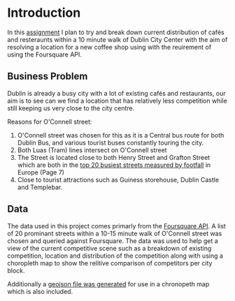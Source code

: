 # Introduction
In this [assignment](https://www.coursera.org/learn/applied-data-science-capstone/peer/60zST/capstone-project-the-battle-of-neighborhoods-week-1/submit) I plan to try and break down current distribution of cafés and resteraunts within a 10 minute walk of Dublin City Center
with the aim of resolving a location for a new coffee shop using with the reuirement of using the Foursquare API.

## Business Problem

Dublin is already a busy city with a lot of existing cafés and restaurants, our aim is to see can we find a location that has relatively less competition while still keeping us 
very close to the city centre. 

Reasons for O'Connell  street:

1. O'Connell  street was chosen for this as it is a Central bus route for both Dublin Bus, and various tourist buses constantly touring the city.
2. Both Luas (Tram) lines intersect on O'Connell street
3. The Street is located close to both Henry Street and Grafton Street which are both in the [top 20 busiest streets measured by footfall](https://www.realestate.bnpparibas.com/pan-european-footfall-2017-2018) in Europe (Page 7)
4. Close to tourist attractions such as Guiness storehouse, Dublin Castle and Templebar.



## Data
The data used in this project comes primarly from the [Foursquare API](https://developer.foursquare.com/). A list of 20 prominant streets within a 10-15 minute walk of O'Connell street was chosen
and queried against Foursquare. The data was used to help get a view of the current competitive scene such as a breakdown of existing competition, location and distribution of the competition along with using
a choropleth map to show the relitive comparison of competitors per city block.

Additionally a [geojson file was generated](http://geojson.io) for use in a chronopeth map which is also included.
